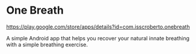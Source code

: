 # One Breath

https://play.google.com/store/apps/details?id=com.isscroberto.onebreath

A simple Android app that helps you recover your natural innate breathing with a simple breathing exercise.
